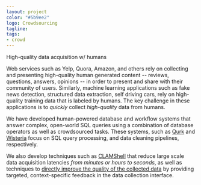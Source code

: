 ```yaml
---
layout: project
color: "#5b9ee2"
logo: Crowdsourcing
tagline: 
tags: 
- crowd
---
```


<div class="callout">
High-quality data acquisition w/ humans
</div>



Web services such as Yelp, Quora, Amazon, and others rely on collecting and presenting high-quality human generated content -- reviews, questions, answers, opinions -- in order to present and share with their community of users.  Similarly, machine learning applications such as fake news detection, structured data extraction, self driving cars, rely on high-quality training data that is labeled by humans.  The key challenge in these applications is to _quickly_ collect _high-quality_ data from humans.

We have developed human-powered database and workflow systems that answer complex, open-world SQL queries using a combination of database operators as well as crowdsourced tasks.  These systems, such as [Qurk]() and [Wisteria]() focus on SQL query processing, and data cleaning pipelines, respectively.   

We also develop techniques such as [CLAMShell]() that reduce large scale data acquisition latencies _from minutes or hours to seconds_, as well as techniques to [directly improve the quality of the collected data]() by providing targeted, context-specific feedback in the data collection interface.


